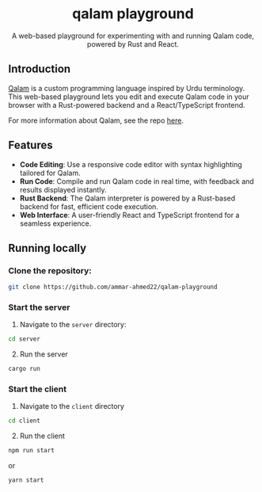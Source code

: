 <div align="center">
  <h1>qalam playground</h1>
  <p>A web-based playground for experimenting with and running Qalam code, powered by Rust and React.</p>
</div>

## Introduction
[Qalam](https://github.com/ammar-ahmed22/qalam) is a custom programming language inspired by Urdu terminology. This web-based playground lets you edit and execute Qalam code in your browser with a Rust-powered backend and a React/TypeScript frontend.

For more information about Qalam, see the repo [here](https://github.com/ammar-ahmed22/qalam).

## Features
- **Code Editing**: Use a responsive code editor with syntax highlighting tailored for Qalam.
- **Run Code**: Compile and run Qalam code in real time, with feedback and results displayed instantly.
- **Rust Backend**: The Qalam interpreter is powered by a Rust-based backend for fast, efficient code execution.
- **Web Interface**: A user-friendly React and TypeScript frontend for a seamless experience.

## Running locally
### Clone the repository:
```bash
git clone https://github.com/ammar-ahmed22/qalam-playground
```

### Start the server
1. Navigate to the `server` directory:
```bash
cd server
```
2. Run the server
```bash
cargo run
```

### Start the client
1. Navigate to the `client` directory
```bash
cd client
```

2. Run the client
```bash
npm run start
```
or
```bash
yarn start
```






